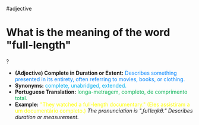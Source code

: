 #adjective

# What is the meaning of the word "full-length"
?
* **(Adjective) Complete in Duration or Extent:** <span style="color:rgb(0, 132, 255)">Describes something presented in its entirety, often referring to movies, books, or clothing.</span>
* **Synonyms:** <span style="color:rgb(0, 176, 240)">complete, unabridged, extended.</span>
* **Portuguese Translation:** <span style="color:rgb(0, 176, 80)">longa-metragem, completo, de comprimento total.</span>
* **Example:** <span style="color:rgb(255, 255, 0)">"They watched a full-length documentary." (Eles assistiram a um documentário completo.)</span>
*The pronunciation is "ˌfʊlˈlɛŋkθ." Describes duration or measurement.*
<!--SR:!2025-07-09,1,230-->
